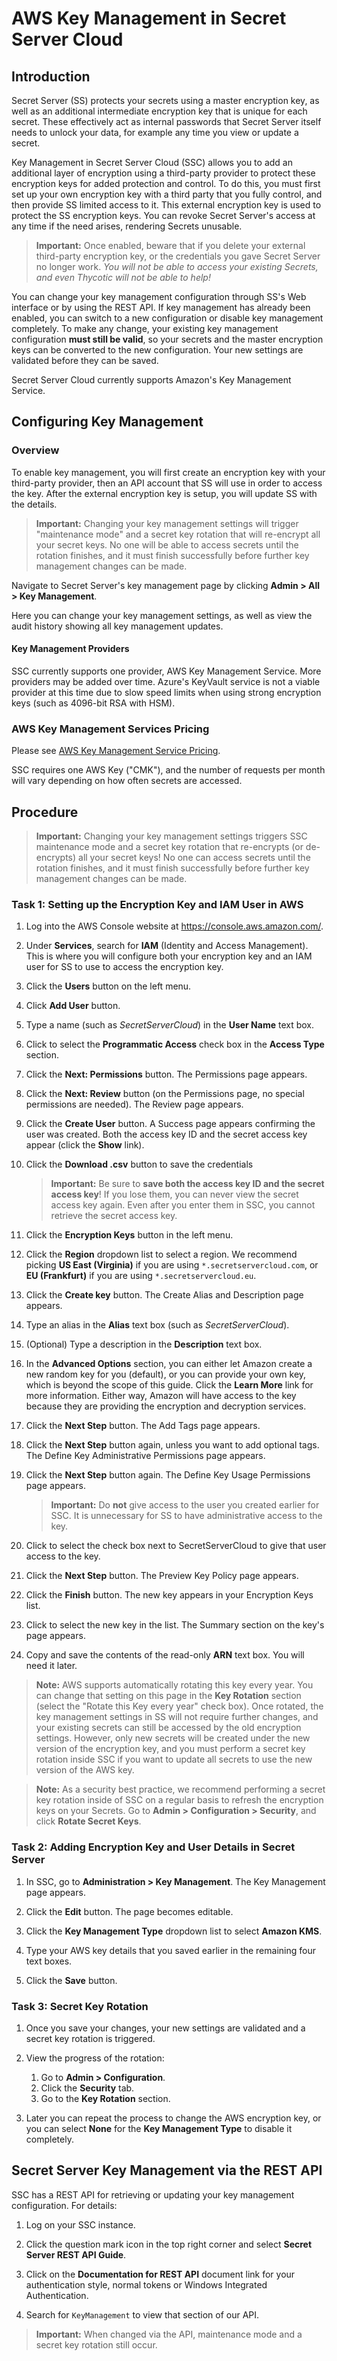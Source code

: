 [title]: # (AWS Key Management in Secret Server Cloud)
[tags]: # (secret server cloud, aws)
[priority]: # (1000)

# AWS Key Management in Secret Server Cloud

## Introduction

Secret Server (SS) protects your secrets using a master encryption key, as well as an additional intermediate encryption key that is unique for each secret. These effectively act as internal passwords that Secret Server itself needs to unlock your data, for example any time you view or update a secret.

Key Management in Secret Server Cloud (SSC) allows you to add an additional layer of encryption using a third-party provider to protect these encryption keys for added protection and control. To do this, you must first set up your own encryption key with a third party that you fully control, and then provide SS limited access to it. This external encryption key is used to protect the SS encryption keys. You can revoke Secret Server's access at any time if the need arises, rendering Secrets unusable.

> **Important:** Once enabled, beware that if you delete your external third-party encryption key, or the credentials you gave Secret Server no longer work. *You will not be able to access your existing Secrets, and even Thycotic will not be able to help!*

You can change your key management configuration through SS's Web interface or by using the REST API. If key management has already been enabled, you can switch to a new configuration or disable key management completely. To make any change, your existing key management configuration **must still be valid**, so your secrets and the master encryption keys can be converted to the new configuration. Your new settings are validated before they can be saved.

Secret Server Cloud currently supports  Amazon's Key Management Service.

## Configuring Key Management

### Overview

To enable key management, you will first create an encryption key with your third-party provider, then an API account that SS will use in order to access the key. After the external encryption key is setup, you will update SS with the details.

> **Important:** Changing your key management settings will trigger "maintenance mode" and a secret key rotation that will re-encrypt all your secret keys. No one will be able to access secrets until the rotation finishes, and it must finish successfully before further key management changes can be made.

 Navigate to Secret Server's key management page by clicking **Admin \> All \> Key Management**.

 Here you can change your key management settings, as well as view the audit history showing all key management updates.

#### Key Management Providers

SSC currently supports one provider, AWS Key Management Service. More providers may be added over time. Azure's KeyVault service is not a viable provider at this time due to slow speed limits when using strong encryption keys (such as 4096-bit RSA with HSM).

### AWS Key Management Services Pricing

Please see [AWS Key Management Service Pricing](https://aws.amazon.com/kms/pricing/).

SSC requires one AWS Key ("CMK"), and the number of requests per month will vary depending on how often secrets are accessed.

## Procedure

> **Important:** Changing your key management settings triggers SSC maintenance mode and a secret key rotation that re-encrypts (or de-encrypts) all your secret keys! No one can access secrets until the rotation finishes, and it must finish successfully before further key management changes can be made.

### Task 1: Setting up the Encryption Key and IAM User in AWS

1. Log into the AWS Console website at https://console.aws.amazon.com/.

1. Under **Services**, search for **IAM** (Identity and Access Management). This is where you will configure both your encryption key and  an IAM user for SS to use to access the encryption key.

1. Click the **Users** button on the left menu.

1. Click **Add User** button.

1. Type a name (such as *SecretServerCloud*) in the **User Name** text box.

1. Click to select the **Programmatic Access** check box in the **Access Type** section.

1. Click the **Next: Permissions** button. The Permissions page appears.

1. Click the **Next: Review** button (on the Permissions page, no special permissions are needed). The Review page appears.

1. Click the **Create User** button. A Success page appears confirming the user was created. Both the access key ID and the secret access key appear (click the **Show** link).

1. Click the **Download .csv** button to save the credentials

   > **Important:**  Be sure to **save both the  access key ID and the secret access key**! If you lose them, you can never view the secret access key again. Even after you enter them in SSC, you cannot retrieve the secret access key.

1. Click the **Encryption Keys** button in the left menu.

1. Click the **Region** dropdown list to select a region. We recommend picking **US East (Virginia)** if you are using `*.secretservercloud.com`, or **EU (Frankfurt)** if you are using `*.secretservercloud.eu`.

1. Click the **Create key** button. The Create Alias and Description page appears.

1. Type an alias in the **Alias** text box (such as *SecretServerCloud*).

1. (Optional) Type a description in the **Description** text box.

1. In the **Advanced Options** section, you can either let Amazon create a new random key for you (default), or you can provide your own key, which is beyond the scope of this guide. Click the **Learn More** link for more information. Either way, Amazon will have access to the key because they are providing the encryption and decryption services.

1. Click the **Next Step** button. The Add Tags page appears.

1. Click the **Next Step** button again, unless you want to add optional tags. The Define Key Administrative Permissions page appears.

1. Click the **Next Step** button again. The Define Key Usage Permissions page appears.

   > **Important:**  Do **not** give access to the user you created earlier for SSC. It is unnecessary for SS to have administrative     access to the key.

1. Click to select the check box next to SecretServerCloud to give that user access to the key.

1. Click the **Next Step** button. The Preview Key Policy page appears.

1. Click the **Finish** button. The new key appears in your Encryption Keys list.

1. Click to select the new key in the list. The Summary section on the key's page appears.

1. Copy and save the contents of the read-only **ARN** text box. You will need it later.

> **Note:** AWS supports automatically rotating this key every year. You can change that setting on this page in the **Key Rotation** section (select the "Rotate this Key every year" check box). Once rotated, the key management settings in SS will not require further changes, and your existing secrets can still be accessed by the old encryption settings. However, only new secrets will be created under the new version of the encryption key, and you must perform a secret key rotation inside SSC if you want to update all secrets to use the new version of the AWS key.

> **Note:** As a security best practice, we recommend performing a secret key rotation inside of SSC on a regular basis to refresh the encryption keys on your Secrets. Go to **Admin \> Configuration \> Security**, and click **Rotate Secret Keys**.

### Task 2: Adding Encryption Key and User Details in Secret Server

1. In SSC, go to **Administration \> Key Management**. The Key Management page appears.

1. Click the **Edit** button.  The page becomes editable.

1. Click the **Key Management Type** dropdown list to select **Amazon KMS**.

1. Type your AWS key details that you saved earlier in the remaining four text boxes.

1. Click the **Save** button.

### Task 3: Secret Key Rotation

1. Once you save your changes, your new settings are validated and a secret key rotation is triggered.

1. View the progress of the rotation:
   1. Go to **Admin \> Configuration**.
   1. Click the **Security** tab.
   1. Go to the **Key Rotation** section.
1. Later you can repeat the process to change the AWS encryption key, or you can select **None** for the **Key Management Type** to disable it completely.
 

## Secret Server Key Management via the REST API

SSC has a REST API for retrieving or updating your key management configuration. For details:

1. Log on your SSC instance.

1. Click the question mark icon in the top right corner and select **Secret Server REST API Guide**.

1. Click on the **Documentation for REST API** document link for your authentication style, normal tokens or Windows Integrated Authentication.

1. Search for `KeyManagement` to view that section of our API.

> **Important:** When changed via the API, maintenance mode and a secret key rotation still occur.

 